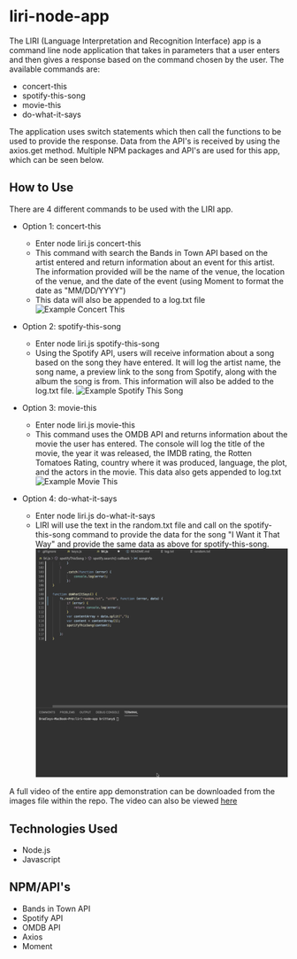 # liri-node-app
The LIRI (Language Interpretation and Recognition Interface) app is a command line node application that takes in parameters that a user enters and then gives a response based on the command chosen by the user. The available commands are:
* concert-this
* spotify-this-song
* movie-this
* do-what-it-says

The application uses switch statements which then call the functions to be used to provide the response. Data from the API's is received by using the axios.get method. Multiple NPM packages and API's are used for this app, which can be seen below.

## How to Use
There are 4 different commands to be used with the LIRI app. 

* Option 1: concert-this
    * Enter node liri.js concert-this <artist-name-here>
    * This command with search the Bands in Town API based on the artist entered and return information about an event for this artist. The information provided will be the name of the venue, the location of the venue, and the date of the event (using Moment to format the date as "MM/DD/YYYY")
    * This data will also be appended to a log.txt file
    ![Example Concert This](images/concert-this.gif)

* Option 2: spotify-this-song
    * Enter node liri.js spotify-this-song <song-name-here>
    * Using the Spotify API, users will receive information about a song based on the song they have entered. It will log the artist name, the song name, a preview link to the song from Spotify, along with the album the song is from. This information will also be added to the log.txt file.
    ![Example Spotify This Song](images/spotify-this.gif)

* Option 3: movie-this
    * Enter node liri.js movie-this <movie-name-here>
    * This command uses the OMDB API and returns information about the movie the user has entered. The console will log the title of the movie, the year it was released, the IMDB rating, the Rotten Tomatoes Rating, country where it was produced, language, the plot, and the actors in the movie. This data also gets appended to log.txt
    ![Example Movie This](images/movie-this.gif)

* Option 4: do-what-it-says
    * Enter node liri.js do-what-it-says
    * LIRI will use the text in the random.txt file and call on the spotify-this-song command to provide the data for the song "I Want it That Way" and provide the same data as above for spotify-this-song.
    ![Example Do What It Says](images/do-what-it-says.gif)

A full video of the entire app demonstration can be downloaded from the images file within the repo. The video can also be viewed [here](https://drive.google.com/file/d/18Z6jR09-yA7P_ucQ62f065d3M1LllrDK/view)

## Technologies Used
- Node.js
- Javascript

## NPM/API's
- Bands in Town API
- Spotify API
- OMDB API
- Axios
- Moment
